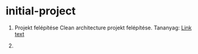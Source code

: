 # initial-project
1. Projekt felépítése
Clean architecture projekt felépítése. Tananyag: [Link text](https://www.youtube.com/watch?v=fe4iuaoxGbA&list=PLYpjLpq5ZDGv370qMB4PLF-PlGdBhP0PA 'Clean Architecture Project Setup From Scratch With .NET 7')
   
3. 
